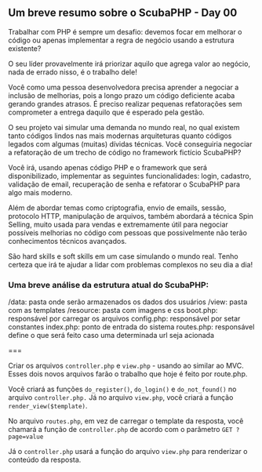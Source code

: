 ## Um breve resumo sobre o ScubaPHP - Day 00

Trabalhar com PHP é sempre um desafio: devemos focar em melhorar o código ou apenas implementar a regra de negócio usando a estrutura existente?

O seu líder provavelmente irá priorizar aquilo que agrega valor ao negócio, nada de errado nisso, é o trabalho dele!

Você como uma pessoa desenvolvedora precisa aprender a negociar a inclusão de melhorias, pois a longo prazo um código deficiente acaba gerando grandes atrasos. É preciso realizar pequenas refatorações sem comprometer a entrega daquilo que é esperado pela gestão.

O seu projeto vai simular uma demanda no mundo real, no qual existem tanto códigos lindos nas mais modernas arquiteturas quanto códigos legados com algumas (muitas) dívidas técnicas. Você conseguiria negociar a refatoração de um trecho de código no framework fictício ScubaPHP?

Você irá, usando apenas código PHP e o framework que será disponibilizado, implementar as seguintes funcionalidades: login, cadastro, validação de email, recuperação de senha e refatorar o ScubaPHP para algo mais moderno.

Além de abordar temas como criptografia, envio de emails, sessão, protocolo HTTP, manipulação de arquivos, também abordará a técnica Spin Selling, muito usada para vendas e extremamente útil para negociar possíveis melhorias no código com pessoas que possivelmente não terão conhecimentos técnicos avançados.

São hard skills e soft skills em um case simulando o mundo real. Tenho certeza que irá te ajudar a lidar com problemas complexos no seu dia a dia!

### Uma breve análise da estrutura atual do ScubaPHP:

/data: pasta onde serão armazenados os dados dos usuários
/view: pasta com as templates
/resource: pasta com imagens e css
boot.php: responsável por carregar os arquivos
config.php: responsável por setar constantes
index.php: ponto de entrada do sistema
routes.php: responsável define o que será feito caso uma determinada url seja acionada

=== 

Criar os arquivos `controller.php` e `view.php` - usando ao similar ao MVC.
Esses dois novos arquivos farão o trabalho que hoje é feito por route.php.

Você criará as funções `do_register()`, `do_login()` e `do_not_found()` no arquivo `controller.php.` Já no arquivo `view.php`, você criará a função `render_view($template)`.

No arquivo `routes.php`, em vez de carregar o template da resposta, você chamará a função de `controller.php` de acordo com o parâmetro `GET ?page=value`

Já o `controller.php` usará a função do arquivo `view.php` para renderizar o conteúdo da resposta.